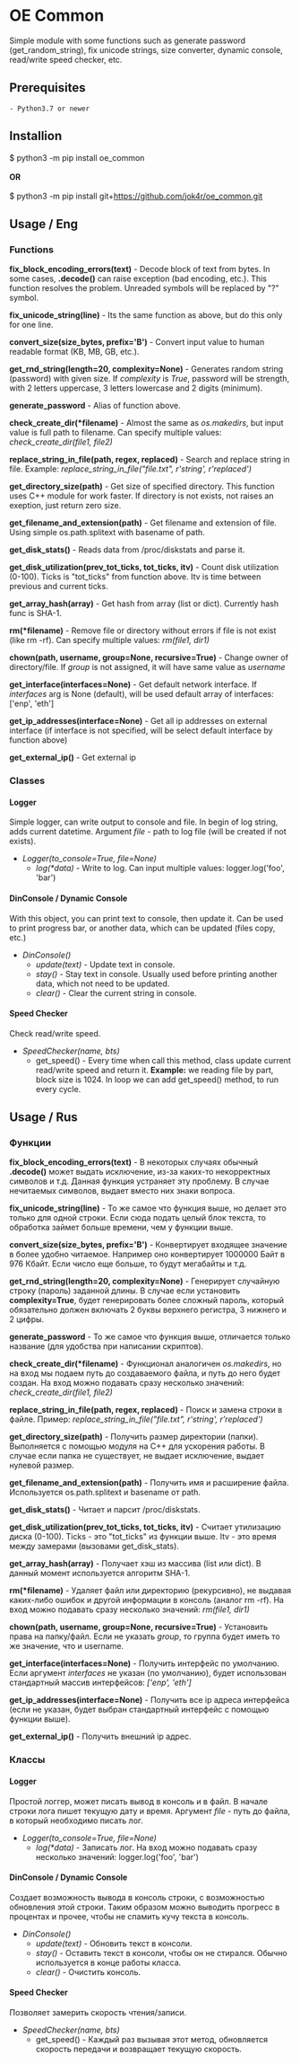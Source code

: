 # OE Common

Simple module with some functions such as generate password (get_random_string), fix unicode strings, size converter, dynamic console, read/write speed checker, etc.
## Prerequisites

	- Python3.7 or newer

## Installion
$ python3 -m pip install oe_common<br /><br />
**OR**<br /><br />
$ python3 -m pip install git+https://github.com/jok4r/oe_common.git

## Usage / Eng

### Functions

**fix_block_encoding_errors(text)** - Decode block of text from bytes. In some cases, **.decode()** can raise exception (bad encoding, etc.). This function resolves the problem. Unreaded symbols will be replaced by "?" symbol.

**fix_unicode_string(line)** - Its the same function as above, but do this only for one line.

**convert_size(size_bytes, prefix='B')** - Convert input value to human readable format (KB, MB, GB, etc.).

**get_rnd_string(length=20, complexity=None)** - Generates random string (password) with given size. If *complexity* is *True*, password will be strength, with 2 letters uppercase, 3 letters lowercase and 2 digits (minimum).

**generate_password** - Alias of function above.

**check_create_dir(\*filename)** - Almost the same as *os.makedirs*, but input value is full path to filename. Can specify multiple values: *check_create_dir(file1, file2)*

**replace_string_in_file(path, regex, replaced)** - Search and replace string in file. Example: *replace_string_in_file("file.txt", r'string', r'replaced')*

**get_directory_size(path)** - Get size of specified directory. This function uses C++ module for work faster. If directory is not exists, not raises an exeption, just return zero size.

**get_filename_and_extension(path)** - Get filename and extension of file. Using simple os.path.splitext with basename of path.

**get_disk_stats()** - Reads data from /proc/diskstats and parse it.

**get_disk_utilization(prev_tot_ticks, tot_ticks, itv)** - Count disk utilization (0-100). Ticks is "tot_ticks" from function above. Itv is time between previous and current ticks.

**get_array_hash(array)** - Get hash from array (list or dict). Currently hash func is SHA-1.

**rm(\*filename)** - Remove file or directory without errors if file is not exist (like rm -rf). Can specify multiple values: *rm(file1, dir1)*

**chown(path, username, group=None, recursive=True)** - Change owner of directory/file. If *group* is not assigned, it will have same value as *username*

**get_interface(interfaces=None)** - Get default network interface. If *interfaces* arg is None (default), will be used default array of interfaces: ['enp', 'eth']

**get_ip_addresses(interface=None)** - Get all ip addresses on external interface (if interface is not specified, will be select default interface by function above)

**get_external_ip()** - Get external ip

### Classes

#### Logger
Simple logger, can write output to console and file. In begin of log string, adds current datetime. Argument *file* - path to log file (will be created if not exists).

* *Logger(to_console=True, file=None)*
    * *log(\*data)* - Write to log. Can input multiple values: logger.log('foo', 'bar')

#### DinConsole / Dynamic Console
With this object, you can print text to console, then update it. Can be used to print progress bar, or another data, which can be updated (files copy, etc.)

* *DinConsole()*
    * *update(text)* - Update text in console.
    * *stay()* - Stay text in console. Usually used before printing another data, which not need to be updated.
    * *clear()* - Clear the current string in console.

#### Speed Checker
Check read/write speed.

* *SpeedChecker(name, bts)*
    * get_speed() - Every time when call this method, class update current read/write speed and return it. **Example:** we reading file by part, block size is 1024. In loop we can add get_speed() method, to run every cycle.

## Usage / Rus

### Функции

**fix_block_encoding_errors(text)** - В некоторых случаях обычный **.decode()** может выдать исключение, из-за каких-то некорректных символов и т.д. Данная функция устраняет эту проблему. В случае нечитаемых символов, выдает вместо них знаки вопроса.

**fix_unicode_string(line)** - То же самое что функция выше, но делает это только для одной строки. Если сюда подать целый блок текста, то обработка займет больше времени, чем у функции выше.

**convert_size(size_bytes, prefix='B')** - Конвертирует входящее значение в более удобно читаемое. Например оно конвертирует 1000000 Байт в 976 Кбайт. Если число еще больше, то будут мегабайты и т.д.

**get_rnd_string(length=20, complexity=None)** - Генерирует случайную строку (пароль) заданной длины. В случае если установить **complexity=True**, будет генерировать более сложный пароль, который обязательно должен включать 2 буквы верхнего регистра, 3 нижнего и 2 цифры.

**generate_password** - То же самое что функция выше, отличается только название (для удобства при написании скриптов).

**check_create_dir(\*filename)** - Функционал аналогичен *os.makedirs*, но на вход мы подаем путь до создаваемого файла, и путь до него будет создан. На вход можно подавать сразу несколько значений: *check_create_dir(file1, file2)*

**replace_string_in_file(path, regex, replaced)** - Поиск и замена строки в файле. Пример: *replace_string_in_file("file.txt", r'string', r'replaced')*

**get_directory_size(path)** - Получить размер директории (папки). Выполняется с помощью модуля на C++ для ускорения работы. В случае если папка не существует, не выдает исключение, выдает нулевой размер.

**get_filename_and_extension(path)** - Получить имя и расширение файла. Используется os.path.splitext и basename от path.

**get_disk_stats()** - Читает и парсит /proc/diskstats.

**get_disk_utilization(prev_tot_ticks, tot_ticks, itv)** - Считает утилизацию диска (0-100). Ticks - это "tot_ticks" из функции выше. Itv - это время между замерами (вызовами get_disk_stats).

**get_array_hash(array)** - Получает хэш из массива (list или dict). В данный момент используется алгоритм SHA-1.

**rm(\*filename)** - Удаляет файл или директорию (рекурсивно), не выдавая каких-либо ошибок и другой информации в консоль (аналог rm -rf). На вход можно подавать сразу несколько значений: *rm(file1, dir1)*

**chown(path, username, group=None, recursive=True)** - Установить права на папку/файл. Если не указать *group*, то группа будет иметь то же значение, что и username.

**get_interface(interfaces=None)** - Получить интерфейс по умолчанию. Если аргумент *interfaces* не указан (по умолчанию), будет использован стандартный массив интерфейсов: *['enp', 'eth']*

**get_ip_addresses(interface=None)** - Получить все ip адреса интерфейса (если не указан, будет выбран стандартный интерфейс с помощью функции выше).

**get_external_ip()** - Получить внешний ip адрес.

### Классы

#### Logger
Простой логгер, может писать вывод в консоль и в файл. В начале строки лога пишет текущую дату и время. Аргумент *file* - путь до файла, в который необходимо писать лог.

* *Logger(to_console=True, file=None)*
    * *log(\*data)* - Записать лог. На вход можно подавать сразу несколько значений: logger.log('foo', 'bar')

#### DinConsole / Dynamic Console
Создает возможность вывода в консоль строки, с возможностью обновления этой строки. Таким образом можно выводить прогресс в процентах и прочее, чтобы не спамить кучу текста в консоль.

* *DinConsole()*
    * *update(text)* - Обновить текст в консоли.
    * *stay()* - Оставить текст в консоли, чтобы он не стирался. Обычно используется в конце работы класса.
    * *clear()* - Очистить консоль.

#### Speed Checker
Позволяет замерить скорость чтения/записи.

* *SpeedChecker(name, bts)*
    * get_speed() - Каждый раз вызывая этот метод, обновляется скорость передачи и возвращает текущую скорость.